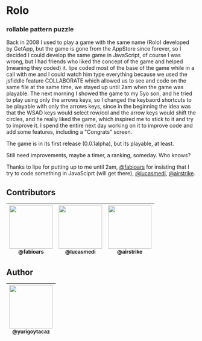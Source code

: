 # Rolo
### rollable pattern puzzle

Back in 2008 I used to play a game with the same name (Rolo) developed by GetApp, but the game is gone from the AppStore since forever, so I decided I could develop the same game in JavaScript, of course I was wrong, but I had friends who liked the concept of the game and helped (meaning they coded) it. lipe coded most of the base of the game while in a call with me and I could watch him type everything because we used the jsfiddle feature COLLABORATE which allowed us to see and code on the same file at the same time, we stayed up until 2am when the game was playable. The next morning I showed the game to my 5yo son, and he tried to play using only the arrows keys, so I changed the keybaord shortcuts to be playable with only the arrows keys, since in the beginning the idea was that the WSAD keys would select row/col and the arrow keys would shift the circles, and he really liked the game, which inspired me to stick to it and try to improve it. I spend the entire next day working on it to improve code and add some features, including a "Congrats" screen.

The game is in its first release (0.0.1alpha), but its playable, at least.

Still need improvements, maybe a timer, a ranking, someday. Who knows?

Thanks to lipe for putting up to me until 2am, [@fabioars](https://github.com/fabioars) for insisting that I try to code something in JavaSciprt (will get there), [@lucasmedi](https://github.com/lucasmedi), [@airstrike](https://github.com/airstrike).

## Contributors
| [<img src="https://avatars3.githubusercontent.com/u/5921856?s=400&v=4" width="115"><br><sub>@fabioars</sub>](https://github.com/fabioars) | [<img src="https://avatars3.githubusercontent.com/u/3215729?s=400&v=4" width="115"><br><sub>@lucasmedi</sub>](https://github.com/lucasmedi) | [<img src="https://avatars3.githubusercontent.com/u/152812?s=400&v=4" width="115"><br><sub>@airstrike</sub>](https://github.com/airstrike) |
| :---: | :---: | :---: |

## Author
|  [<img src="https://avatars3.githubusercontent.com/u/682565?s=460&v=4" width=115><br><sub>@yurigoytacaz</sub>](https://github.com/yurigoytacaz) |
| :---: |
